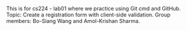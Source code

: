 This is for cs224 - lab01 where we practice using Git cmd and GitHub. 
Topic: Create a registration form with client-side validation.
Group members: Bo-Siang Wang and Amol-Krishan Sharma. 
